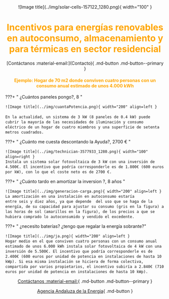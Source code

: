 <center>
![Image title](../img/solar-cells-157122_1280.png){ width="100"  }

<h1 style="color:Orange;">Incentivos para energías renovables en autoconsumo, almacenamiento y para térmicas en sector residencial </h1>
[Contáctanos :material-email:](Contacto){ .md-button .md-button--primary }

<h4 style="color:Orange;">Ejemplo: Hogar de 70 m2 donde conviven cuatro personas con un consumo anual estimado de unos 4.000 kWh </h4>
</center>

???+ " ¿Cuántos paneles pongo?, 8  "

    ![Image title](../img/cuantaPotencia.png){ width="200" align=left }
    
    En la actualidad, un sistema de 3 kW (8 paneles de 0.4 kW) puede cubrir la mayoría de las necesidades de iluminación y consumo
    eléctrico de un hogar de cuatro miembros y una superficie de setenta metros cuadrados.


???+ " ¿Cuánto me cuesta descontando la Ayuda?, 2700 €  "

    ![Image title](../img/technician-3577933_1280.png){ width="100" align=right }
    Instala un sistema solar fotovoltaica de 3 kW con una inversión de 4.500€. El incentivo que podría corresponderle es de 1.800€ (600 euros por kW), con lo que el coste neto es de 2700 €.

    
???+ " ¿Cuánto tardo en amortizar la inversion ?, 8 años "

    ![Image title](../img/generacion-carga.png){ width="200" align=left }
    La amortización en una instalación en autoconsumo estaría
    entre seis y diez años, ya que depende  del uso que se haga de la energía, de su capacidad para ajustar su consumo (gris en la figura) a las horas de sol (amarillos en la figura), de los precios a que se hubiera comprado lo autoconsumido y vendido el excedente. 


???+ " ¿necesito baterías? ¿tengo que regalar la energía sobrante?"

    ![Image title](../img/ja.png){ width="200" align=left }
    Hogar medio en el que conviven cuatro personas con un consumo anual estimado de unos 6.000 kWh instala solar fotovoltaica de 4 kW con una inversión de 5.500€. El incentivo que podría corresponderle es de 2.400€ (600 euros por unidad de potencia en instalaciones de hasta 10 kWp). Si esa misma instalación se hiciera de forma colectiva, compartida por varios propietarios, el incentivo subiría a 2.840€ (710 euros por unidad de potencia en instalaciones de hasta 10 kWp).



<center>

[Contáctanos :material-email:](Contacto){ .md-button .md-button--primary }


[Agencia Andaluza de la Energia](https://www.agenciaandaluzadelaenergia.es/es){ .md-button }
</center>

